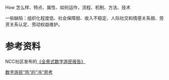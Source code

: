 

How 怎么样、特点、属性、如何运作，流程、机制、方法、技术  

一些缺陷：组织化程度低、社会保障弱、收入不稳定、人际社交和情感关系弱、劳资关系认定、劳动权益维护。


# 参考资料

NCC社区发布的[《全景式数字游民报告》](https://mp.weixin.qq.com/s/9NshZYNGOwpeqdwuH_3QXA)

[数字游民“热”的“冷”思考](http://paper.people.com.cn/rmlt/html/2024-04/01/content_26070736.htm)
